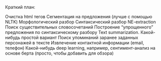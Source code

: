 Краткий план:

Очистка html тегов
Сегментация на предложения (лучше с помощью NLTK)
Морфологический разбор
Синтаксический разбор
NE-extraction
Поиск существительных словосочетаний
Построение “упрощенного” предложения по синтаксическому разбору
Text summarization. Какой-нибудь простой вариант
Поиск упоминаний заранее заданных персонажей в тексте
Извлечение контактной информации (email, телефон)
Какой-нибудь deep learning, например, сентимент-анализ на основе берта (просто, чтобы добавить для обзора)
